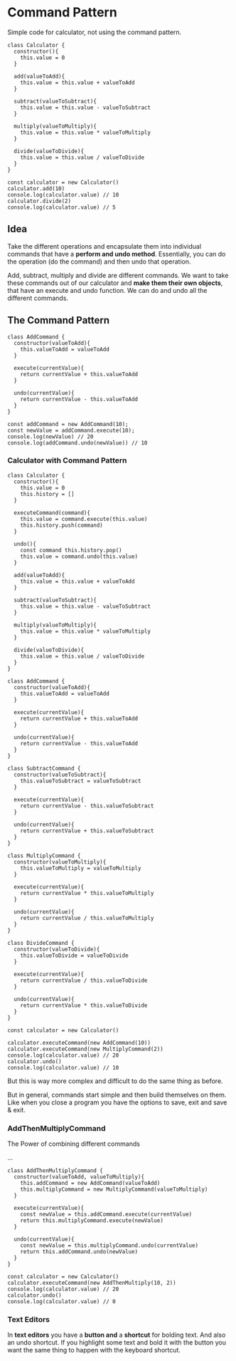 # Command Pattern

Simple code for calculator, not using the command pattern.

```
class Calculator {
  constructor(){
    this.value = 0
  }

  add(valueToAdd){
    this.value = this.value + valueToAdd
  }

  subtract(valueToSubtract){
    this.value = this.value - valueToSubtract
  }

  multiply(valueToMultiply){
    this.value = this.value * valueToMultiply
  }

  divide(valueToDivide){
    this.value = this.value / valueToDivide
  }
}

const calculator = new Calculator()
calculator.add(10)
console.log(calculator.value) // 10
calculator.divide(2)
console.log(calculator.value) // 5
```

## Idea

Take the different operations and encapsulate them into individual commands that have a **perform and undo method**. Essentially, you can do the operation (do the command) and then undo that operation.

Add, subtract, multiply and divide are different commands. We want to take these commands out of our calculator and **make them their own objects**, that have an execute and undo function. We can do and undo all the different commands.

## The Command Pattern

```
class AddCommand {
  constructor(valueToAdd){
    this.valueToAdd = valueToAdd
  }

  execute(currentValue){
    return currentValue + this.valueToAdd
  }

  undo(currentValue){
    return currentValue - this.valueToAdd
  }
}

const addCommand = new AddCommand(10);
const newValue = addCommand.execute(10);
console.log(newValue) // 20
console.log(addCommand.undo(newValue)) // 10
```


### Calculator with Command Pattern

```
class Calculator {
  constructor(){
    this.value = 0
    this.history = []
  }

  executeCommand(command){
    this.value = command.execute(this.value)
    this.history.push(command)
  }

  undo(){
    const command this.history.pop()
    this.value = command.undo(this.value)
  }

  add(valueToAdd){
    this.value = this.value + valueToAdd
  }

  subtract(valueToSubtract){
    this.value = this.value - valueToSubtract
  }

  multiply(valueToMultiply){
    this.value = this.value * valueToMultiply
  }

  divide(valueToDivide){
    this.value = this.value / valueToDivide
  }
}

class AddCommand {
  constructor(valueToAdd){
    this.valueToAdd = valueToAdd
  }

  execute(currentValue){
    return currentValue + this.valueToAdd
  }

  undo(currentValue){
    return currentValue - this.valueToAdd
  }
}

class SubtractCommand {
  constructor(valueToSubtract){
    this.valueToSubtract = valueToSubtract
  }

  execute(currentValue){
    return currentValue - this.valueToSubtract
  }

  undo(currentValue){
    return currentValue + this.valueToSubtract
  }
}

class MultiplyCommand {
  constructor(valueToMultiply){
    this.valueToMultiply = valueToMultiply
  }

  execute(currentValue){
    return currentValue * this.valueToMultiply
  }

  undo(currentValue){
    return currentValue / this.valueToMultiply
  }
}

class DivideCommand {
  constructor(valueToDivide){
    this.valueToDivide = valueToDivide
  }

  execute(currentValue){
    return currentValue / this.valueToDivide
  }

  undo(currentValue){
    return currentValue * this.valueToDivide
  }
}

const calculator = new Calculator()

calculator.executeCommand(new AddCommand(10))
calculator.executeCommand(new MultiplyCommand(2))
console.log(calculator.value) // 20
calculator.undo()
console.log(calculator.value) // 10
```

But this is way more complex and difficult to do the same thing as before.

But in general, commands start simple and then build themselves on them. Like when you close a program you have the options to save, exit and save & exit.


### AddThenMultiplyCommand

The Power of combining different commands

...
```
class AddThenMultiplyCommand {
  constructor(valueToAdd, valueToMultiply){
    this.addCommand = new AddCommand(valueToAdd)
    this.multiplyCommand = new MultiplyCommand(valueToMultiply)
  }

  execute(currentValue){
    const newValue = this.addCommand.execute(currentValue)
    return this.multiplyCommand.execute(newValue)
  }

  undo(currentValue){
    const newValue = this.multiplyCommand.undo(currentValue)
    return this.addCommand.undo(newValue)
  }
}

const calculator = new Calculator()
calculator.executeCommand(new AddThenMultiply(10, 2))
console.log(calculator.value) // 20
calculator.undo() 
console.log(calculator.value) // 0
```

### Text Editors

In **text editors** you have a **button and** a **shortcut** for bolding text. And also an undo shortcut. If you highlight some text and bold it with the button you want the same thing to happen with the keyboard shortcut.